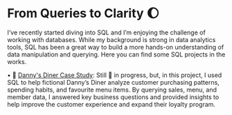 # From Queries to Clarity 🌔
I’ve recently started diving into SQL and I’m enjoying the challenge of working with databases. While my background is strong in data analytics tools, SQL has been a great way to build a more hands-on understanding of data manipulation and querying. Here you can find some SQL projects in the works.

• 🥢 [Danny's Diner Case Study](https://github.com/isabelabpas/SQL_projects/blob/main/8%20Week%20SQL%20Challenge/Danny's%20Diner%20Case%20Study.md): Still 🚧 in progress, but, in this project, I used SQL to help fictional Danny’s Diner analyze customer purchasing patterns, spending habits, and favourite menu items. By querying sales, menu, and member data, I answered key business questions and provided insights to help improve the customer experience and expand their loyalty program. 
